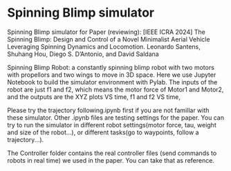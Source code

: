 # Spinning Blimp simulator
Spinning Blimp simulator for Paper (reviewing): 
[IEEE ICRA 2024] The Spinning Blimp: Design and Control of a Novel Minimalist Aerial Vehicle Leveraging Spinning Dynamics and Locomotion. Leonardo Santens, Shuhang Hou, Diego S. D’Antonio, and David Saldana

Spinning Blimp Robot: a constantly spinning blimp robot with two motors with propellors and two wings to move in 3D space.
Here we use Jupyter Notebook to build the simulator environment with Pylab. The inputs of the robot are just f1 and f2, which means the motor force of Motor1 and Motor2, and the outputs are the XYZ plots VS time, f1 and f2 VS time,  

Please try the trajectory following.ipynb first if you are not famillar with these simulator.
Other .ipynb files are testing settings for the paper. You can try to run the simulator in different robot settings(motor force, tau, weight and size of the robot...), or different tasks(go to waypoints, follow a trajectory...).

The Controller folder contains the real controller files (send commands to robots in real time) we used in the paper. You can take that as reference.

